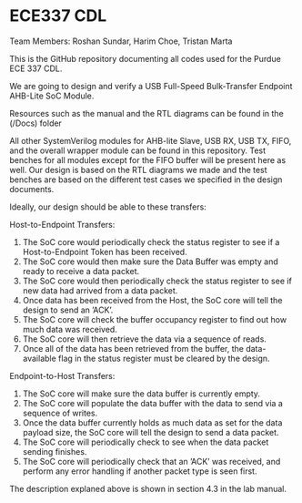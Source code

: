 # ECE337 CDL

Team Members: Roshan Sundar, Harim Choe, Tristan Marta

This is the GitHub repository documenting all codes used for the Purdue ECE 337 CDL.

We are going to design and verify a USB Full-Speed Bulk-Transfer Endpoint AHB-Lite SoC Module. 

Resources such as the manual and the RTL diagrams can be found in the (/Docs) folder

All other SystemVerilog modules for AHB-lite Slave, USB RX, USB TX, FIFO, and the overall wrapper module can be found in this repository. Test benches for all modules except for the FIFO buffer will be present here as well. Our design is based on the RTL diagrams we made and the test benches are based on the different test cases we specified in the design documents.

Ideally, our design should be able to these transfers:

Host-to-Endpoint Transfers:
1. The SoC core would periodically check the status register to see if a Host-to-Endpoint Token has been received.
2. The SoC core would then make sure the Data Buffer was empty and ready to receive a data packet.
3. The SoC core would then periodically check the status register to see if new data had arrived from a data packet.
4. Once data has been received from the Host, the SoC core will tell the design to send an ’ACK’.
5. The SoC core will check the buffer occupancy register to find out how much data was received.
6. The SoC core will then retrieve the data via a sequence of reads.
7. Once all of the data has been retrieved from the buffer, the data-available flag in the status register must be cleared by the design.

Endpoint-to-Host Transfers:
1. The SoC core will make sure the data buffer is currently empty.
2. The SoC core will populate the data buffer with the data to send via a sequence of writes.
3. Once the data buffer currently holds as much data as set for the data payload size, the SoC core will tell the design to send a data packet.
4. The SoC core will periodically check to see when the data packet sending finishes.
5. The SoC core will periodically check that an ’ACK’ was received, and perform any error handling if another packet type is seen first.

The description explaned above is shown in section 4.3 in the lab manual.
